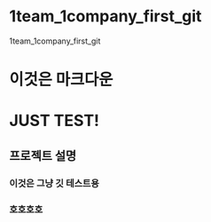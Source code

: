 # 1team_1company_first_git
1team_1company_first_git

# 이것은 마크다운
# JUST TEST!

## 프로젝트 설명
### 이것은 그냥 깃 테스트용
### 호호호호
